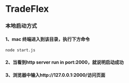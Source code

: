 # TradeFlex

### 本地启动方式
#### 1、mac 终端进入到该目录，执行下方命令
```
node start.js
```
#### 2、当看到http server run in port:2000，就说明启动成功
#### 3、浏览器中输入http://127.0.0.1:2000/访问页面